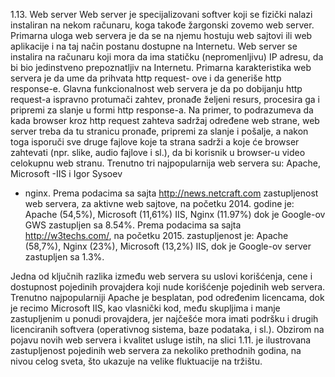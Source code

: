 1.13. Web server
Web server je specijalizovani softver koji se fizički nalazi instaliran na nekom
računaru, koga takođe žargonski zovemo web server. Primarna uloga web servera
je da se na njemu hostuju web sajtovi ili web aplikacije i na taj način postanu
dostupne na Internetu. Web server se instalira na računaru koji mora da ima
statičku (nepromenljivu) IP adresu, da bi bio jedinstveno prepoznatljiv na
Internetu. Primarna karakteristika web servera je da ume da prihvata http request-
ove i da generiše http response-e. Glavna funkcionalnost web servera je da po
dobijanju http request-a ispravno protumači zahtev, pronađe željeni resurs,
procesira ga i pripremi za slanje u formi http response-a. Na primer, to
podrazumeva da kada browser kroz http request zahteva sadržaj određene web
strane, web server treba da tu stranicu pronađe, pripremi za slanje i pošalje, a
nakon toga isporuči sve druge fajlove koje ta strana sadrži a koje će browser
zahtevati (npr. slike, audio fajlove i sl.), da bi korisnik u browser-u video
celokupnu web stranu.
Trenutno tri najpopularnija web servera su: Apache, Microsoft -IIS i Igor Sysoev
- nginx. Prema podacima sa sajta http://news.netcraft.com zastupljenost web
servera, za aktivne web sajtove, na početku 2014. godine je: Apache (54,5%),
Microsoft (11,61%) IIS, Nginx (11.97%) dok je Google-ov GWS zastupljen sa
8.54%. Prema podacima sa sajta http://w3techs.com/, na početku 2015.
zastupljenost je: Apache (58,7%), Nginx (23%), Microsoft (13,2%) IIS, dok je
Google-ov server zastupljen sa 1.3%.

Jedna od ključnih razlika između web servera su uslovi korišćenja, cene i
dostupnost pojedinih provajdera koji nude korišćenje pojedinih web servera.
Trenutno najpopularniji Apache je besplatan, pod određenim licencama, dok je
recimo Microsoft IIS, kao vlasnički kod, među skupljima i manje zastupljenim u
ponudi provajdera, jer najčešće mora imati podršku i drugih licenciranih softvera
(operativnog sistema, baze podataka, i sl.).
Obzirom na pojavu novih web servera i kvalitet usluge istih, na slici 1.11. je
ilustrovana zastupljenost pojedinih web servera za nekoliko prethodnih godina,
na nivou celog sveta, što ukazuje na velike fluktuacije na tržištu.
